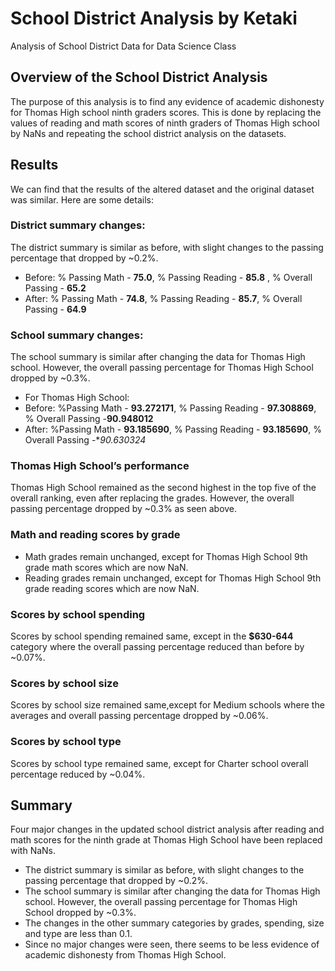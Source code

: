 # School District Analysis by Ketaki
Analysis of School District Data for Data Science Class
## Overview of the School District Analysis
The purpose of this analysis is to find any evidence of academic dishonesty for Thomas High school ninth graders scores. This is done by replacing the values of reading and math scores of ninth graders of Thomas High school by NaNs and repeating the school district analysis on the datasets.

## Results 
We can find that the results of the altered dataset and the original dataset was similar. Here are some details:
### District summary changes:
The district summary is similar as before, with slight changes to the passing percentage that dropped by ~0.2%. 
- Before: % Passing Math - **75.0**, % Passing Reading - **85.8** , % Overall Passing -  **65.2**
- After: % Passing Math - **74.8**, % Passing Reading - **85.7**, % Overall Passing - **64.9**
	       	           
### School summary changes:
The school summary is similar after changing the data for Thomas High school. However, the overall passing percentage for Thomas High School dropped by ~0.3%.
- For Thomas High School:
- Before: %Passing Math - **93.272171**, % Passing Reading - **97.308869**, % Overall Passing -**90.948012**	            
- After: %Passing Math -  **93.185690**, % Passing Reading - **93.185690**, % Overall Passing -**90.630324*	

### Thomas High School’s performance
Thomas High School remained as the second highest in the top five of the overall ranking, even after replacing the grades. 
However, the overall passing percentage dropped by ~0.3% as seen above.

### Math and reading scores by grade
- Math grades remain unchanged, except for Thomas High School 9th grade math scores which are now NaN.
- Reading grades remain unchanged, except for Thomas High School 9th grade reading scores which are now NaN.

### Scores by school spending
Scores by school spending remained same, except in the **$630-644** category where the overall passing percentage reduced than before by ~0.07%.

### Scores by school size
Scores by school size remained same,except for Medium schools where the averages and overall passing percentage dropped by ~0.06%.

### Scores by school type
Scores by school type remained same, except for Charter school overall percentage reduced by ~0.04%.

## Summary
Four major changes in the updated school district analysis after reading and math scores for the ninth grade at Thomas High School have been replaced with NaNs.
- The district summary is similar as before, with slight changes to the passing percentage that dropped by ~0.2%. 
- The school summary is similar after changing the data for Thomas High school. However, the overall passing percentage for Thomas High School dropped by ~0.3%.
- The changes in the other summary categories by grades, spending, size and type are less than 0.1.
- Since no major changes were seen, there seems to be less evidence of academic dishonesty from Thomas High School.

